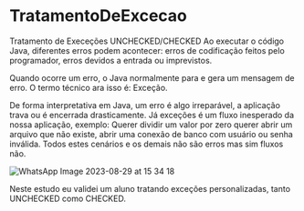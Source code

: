 # TratamentoDeExcecao
Tratamento de Execeções UNCHECKED/CHECKED
Ao executar o código Java, diferentes erros podem acontecer: erros de codificação feitos pelo programador, erros devidos a entrada ou imprevistos. 

Quando ocorre um erro, o Java normalmente para e gera  um mensagem de erro. O termo técnico ara isso é: Exceção. 

De forma interpretativa em Java, um erro é algo irreparável, a aplicação trava ou é encerrada drasticamente. Já exceções é um fluxo inesperado da nossa aplicação, exemplo: Querer dividir um valor por zero querer abrir um arquivo que não existe, abrir uma conexão de banco com usuário ou senha inválida. Todos estes cenários e os demais não são erros mas sim fluxos não. 


![WhatsApp Image 2023-08-29 at 15 34 18](https://github.com/slvgs/TratamentoDeExcecao/assets/111307136/51a946bc-015a-4448-a3e0-089a9afa8c7a)

Neste estudo eu validei um aluno tratando exceções personalizadas, tanto UNCHECKED como CHECKED. 
